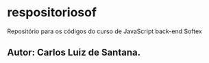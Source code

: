 # respositoriosof
Repositório para os códigos do curso de JavaScript back-end Softex

## Autor: Carlos Luiz de Santana. 
